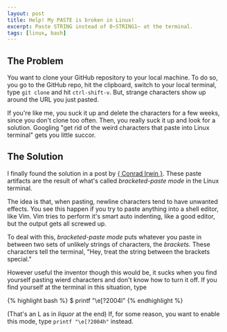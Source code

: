 ```yaml
---
layout: post
title: Help! My PASTE is broken in Linux!
excerpt: Paste STRING instead of 0~STRING1~ at the terminal.
tags: [linux, bash]
---
```


## The Problem

You want to clone your GitHub repository to your local machine.  To do so, you go to the GitHub repo, hit the clipboard, switch to your local terminal, type `git clone` and hit `ctrl-shift-v`.  But, strange characters show up around the URL you just pasted.

If you're like me, you suck it up and delete the characters for a few weeks, since you don't clone too often.  Then, you really suck it up and look for a solution.  Googling "get rid of the weird characters that paste into Linux terminal" gets you little succor.

## The Solution

I finally found the solution in a post by [{ Conrad Irwin }](https://cirw.in/blog/bracketed-paste).  These paste artifacts are the result of what's called _bracketed-paste mode_ in the Linux terminal.

The idea is that, when pasting, newline characters tend to have unwanted effects.  You see this happen if you try to paste anything into a shell editor, like Vim.  Vim tries to perform it's smart auto indenting, like a good editor, but the output gets all screwed up.

To deal with this, _bracketed-paste mode_ puts whatever you paste in between two sets of unlikely strings of characters, the *brackets*.  These characters tell the terminal, "Hey, treat the string between the brackets special."

However useful the inventor though this would be, it sucks when you find yourself pasting wierd characters and don't know how to turn it off.  If you find yourself at the terminal in this situation, type

{% highlight bash %}
$ printf "\e[?2004l"
{% endhighlight %}

(That's an L as in _liquor_ at the end)  If, for some reason, you want to enable this mode, type `printf "\e[?2004h"` instead.
